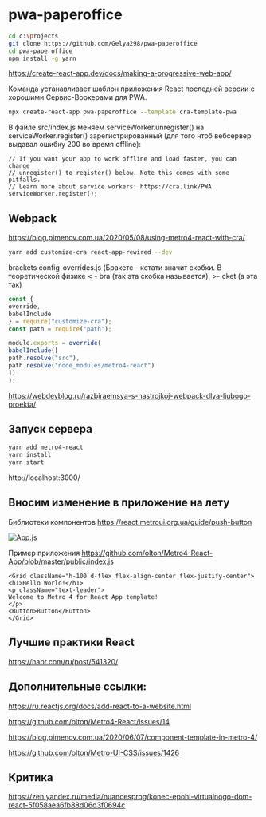# pwa-paperoffice

```sh
cd c:\projects
git clone https://github.com/Gelya298/pwa-paperoffice
cd pwa-paperoffice
npm install -g yarn
```

https://create-react-app.dev/docs/making-a-progressive-web-app/

Команда устанавливает шаблон приложения React последней версии с хорошими Сервис-Воркерами для PWA.

```sh
npx create-react-app pwa-paperoffice --template cra-template-pwa 
```

В файле src/index.js меняем serviceWorker.unregister() на serviceWorker.register() зарегистрированный (для того чтоб вебсервер выдавал ошибку 200 во время offline):

```node
// If you want your app to work offline and load faster, you can change
// unregister() to register() below. Note this comes with some pitfalls.
// Learn more about service workers: https://cra.link/PWA
serviceWorker.register();
```

## Webpack

https://blog.pimenov.com.ua/2020/05/08/using-metro4-react-with-cra/

```sh
yarn add customize-cra react-app-rewired --dev
```

brackets config-overrides.js (Бракетс - кстати значит скобки. В теоретической физике < - bra (так эта скобка называется), >- cket (а эта так)

```js
const {
override,
babelInclude
} = require("customize-cra");
const path = require("path");

module.exports = override(
babelInclude([
path.resolve("src"),
path.resolve("node_modules/metro4-react")
])
);
```

https://webdevblog.ru/razbiraemsya-s-nastrojkoj-webpack-dlya-ljubogo-proekta/


## Запуск сервера

```sh
yarn add metro4-react
yarn install
yarn start
```

http://localhost:3000/

## Вносим изменение в приложение на лету

Библиотеки компонентов
https://react.metroui.org.ua/guide/push-button

![App.js](http://homedevice.pro/wp-content/uploads/2021/02/Gelya19.png)

Пример приложения
https://github.com/olton/Metro4-React-App/blob/master/public/index.js

```node
<Grid className="h-100 d-flex flex-align-center flex-justify-center">
<h1>Hello World!</h1>
<p className="text-leader">
Welcome to Metro 4 for React App template!
</p>
<Button>Button</Button>
</Grid>
```
## Лучшие практики React

https://habr.com/ru/post/541320/

## Дополнительные ссылки:

https://ru.reactjs.org/docs/add-react-to-a-website.html
                             
https://github.com/olton/Metro4-React/issues/14

https://blog.pimenov.com.ua/2020/06/07/component-template-in-metro-4/

https://github.com/olton/Metro-UI-CSS/issues/1426

## Критика

https://zen.yandex.ru/media/nuancesprog/konec-epohi-virtualnogo-dom-react-5f058aea6fb88d06d3f0694c
